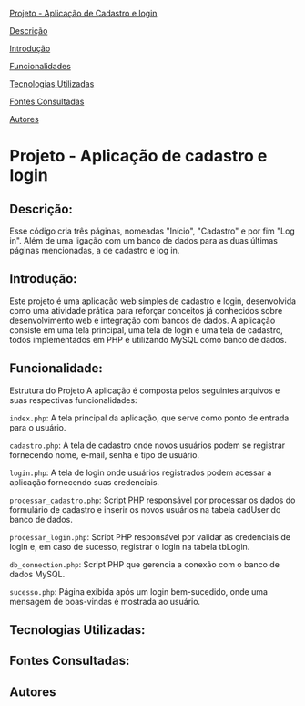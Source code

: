 [Projeto - Aplicação de Cadastro e login](#projeto---aplica%C3%A7%C3%A3o-de-cadastro-e-login)

[Descrição](#descri%C3%A7%C3%A3o)

[Introdução](#introdu%C3%A7%C3%A3o)

[Funcionalidades](#funcionalidade)

[Tecnologias Utilizadas](#tecnologias-utilizadas)

[Fontes Consultadas](#fontes-consultadas)

[Autores](#autores)

# Projeto - Aplicação de cadastro e login

## Descrição:
Esse código cria três páginas, nomeadas "Início", "Cadastro" e por fim "Log in". Além de uma ligação com um banco de dados para as duas últimas páginas mencionadas, a de cadastro e log in. 

## Introdução:
Este projeto é uma aplicação web simples de cadastro e login, desenvolvida como uma atividade prática para reforçar conceitos já conhecidos sobre desenvolvimento web e integração com bancos de dados. A aplicação consiste em uma tela principal, uma tela de login e uma tela de cadastro, todos implementados em PHP e utilizando MySQL como banco de dados.

## Funcionalidade:

Estrutura do Projeto
A aplicação é composta pelos seguintes arquivos e suas respectivas funcionalidades:

`index.php`: A tela principal da aplicação, que serve como ponto de entrada para o usuário.

`cadastro.php`: A tela de cadastro onde novos usuários podem se registrar fornecendo nome, e-mail, senha e tipo de usuário.

`login.php`: A tela de login onde usuários registrados podem acessar a aplicação fornecendo suas credenciais.

`processar_cadastro.php`: Script PHP responsável por processar os dados do formulário de cadastro e inserir os novos usuários na tabela cadUser do banco de dados.

`processar_login.php`: Script PHP responsável por validar as credenciais de login e, em caso de sucesso, registrar o login na tabela tbLogin.

`db_connection.php`: Script PHP que gerencia a conexão com o banco de dados MySQL.

`sucesso.php`: Página exibida após um login bem-sucedido, onde uma mensagem de boas-vindas é mostrada ao usuário.

## Tecnologias Utilizadas:

## Fontes Consultadas:

## Autores
